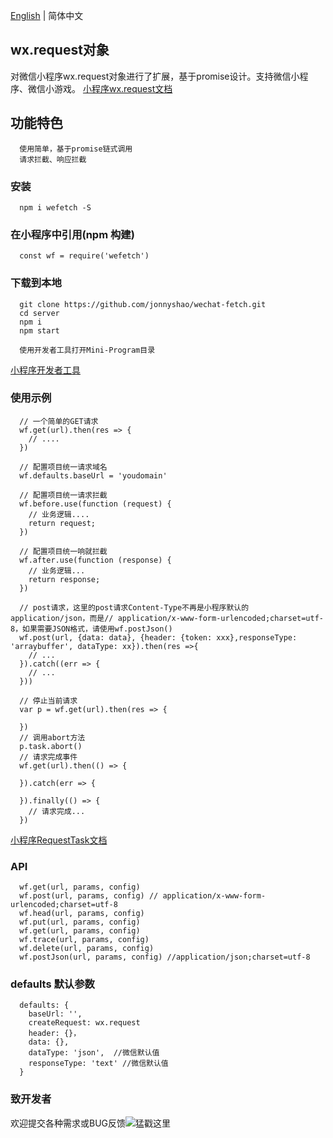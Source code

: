 [English](https://github.com/jonnyshao/wechat-fetch) | 简体中文

wx.request对象
-----
对微信小程序wx.request对象进行了扩展，基于promise设计。支持微信小程序、微信小游戏。
[小程序wx.request文档](https://developers.weixin.qq.com/miniprogram/dev/api/wx.request.html)

功能特色
-----
```
  使用简单，基于promise链式调用
  请求拦截、响应拦截
```
### 安装
```
  npm i wefetch -S
```
### 在小程序中引用(npm 构建)
```
  const wf = require('wefetch')
```
### 下载到本地
```
  git clone https://github.com/jonnyshao/wechat-fetch.git
  cd server
  npm i 
  npm start 

  使用开发者工具打开Mini-Program目录
```
[小程序开发者工具](https://developers.weixin.qq.com/miniprogram/dev/devtools/download.html)
### 使用示例
```
  // 一个简单的GET请求
  wf.get(url).then(res => {
    // ....
  })

  // 配置项目统一请求域名
  wf.defaults.baseUrl = 'youdomain'
  
  // 配置项目统一请求拦截
  wf.before.use(function (request) {
    // 业务逻辑....
    return request;
  })

  // 配置项目统一响就拦截
  wf.after.use(function (response) {
    // 业务逻辑...
    return response;
  })

  // post请求，这里的post请求Content-Type不再是小程序默认的application/json，而是// application/x-www-form-urlencoded;charset=utf-8，如果需要JSON格式，请使用wf.postJson()
  wf.post(url, {data: data}, {header: {token: xxx},responseType: 'arraybuffer', dataType: xx}).then(res =>{
    // ...
  }).catch((err => {
    // ...
  }))
  
  // 停止当前请求
  var p = wf.get(url).then(res => {

  })
  // 调用abort方法
  p.task.abort()
  // 请求完成事件
  wf.get(url).then(() => {

  }).catch(err => {

  }).finally(() => {
    // 请求完成...
  })
```
  [小程序RequestTask文档](https://developers.weixin.qq.com/miniprogram/dev/api/RequestTask.html?search-key=request)
### API
```
  wf.get(url, params, config)
  wf.post(url, params, config) // application/x-www-form-urlencoded;charset=utf-8
  wf.head(url, params, config)
  wf.put(url, params, config)
  wf.get(url, params, config)
  wf.trace(url, params, config)
  wf.delete(url, params, config)
  wf.postJson(url, params, config) //application/json;charset=utf-8
```

### defaults 默认参数
```
  defaults: {
    baseUrl: '',
    createRequest: wx.request 
    header: {}，
    data: {},
    dataType: 'json',  //微信默认值
    responseType: 'text' //微信默认值
  }
```

### 致开发者
欢迎提交各种需求或BUG反馈![猛戳这里](https://github.com/jonnyshao/wechat-fetch/issues)